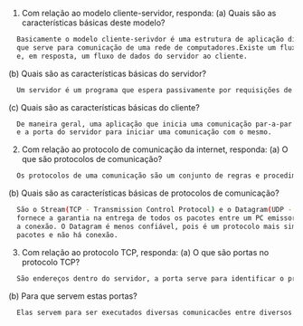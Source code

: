 1. Com relação ao modelo cliente-servidor, responda:
(a) Quais são as características básicas deste modelo?

```bash
  Basicamente o modelo cliente-serivdor é uma estrutura de aplicação distribuida que distribui tarefas, é uma extensão do pipe 
  que serve para comunicação de uma rede de computadores.Existe um fluxo de dados que são mandados do cliente para o servidor 
  e, em resposta, um fluxo de dados do servidor ao cliente.
```
(b) Quais são as características básicas do servidor?

```bash
  Um servidor é um programa que espera passivamente por requisições de um cliente.  
```
(c) Quais são as características básicas do cliente?

```bash
  De maneira geral, uma aplicação que inicia uma comunicação par-a-par é chamada de cliente. O cliente deve saber o endereço 
  e a porta do servidor para iniciar uma comunicação com o mesmo.
```
2. Com relação ao protocolo de comunicação da internet, responda:
(a) O que são protocolos de comunicação?

```bash
  Os protocolos de uma comunicação são um conjunto de regras e procedimentos a serem seguidos para estabelecer uma comunicação
```
(b) Quais são as características básicas de protocolos de comunicação?

```bash
  São o Stream(TCP - Transmission Control Protocol) e o Datagram(UDP - User Datagram Protocol). O Stream é mais confiavel, pois
  fornece a garantia na entrega de todos os pacotes entre um PC emissor e um PC recetor é um protocolo de transporte orientado
  a conexão. O Datagram é menos confiável, pois é um protocolo mais simples e por si só não fornece garantia na entrega dos 
  pacotes e não há conexão.
```
3. Com relação ao protocolo TCP, responda:
(a) O que são portas no protocolo TCP?

```bash
  São endereços dentro do servidor, a porta serve para identificar o processo dentro do computador.
```
(b) Para que servem estas portas?
```bash
  Elas servem para ser executados diversas comunicacões entre diversos clientes em um mesmo servidor.
```

